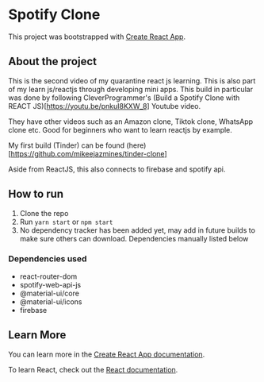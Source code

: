 # Spotify Clone

This project was bootstrapped with [Create React App](https://github.com/facebook/create-react-app).

## About the project

This is the second video of my quarantine react js learning. This is also part of my learn js/reactjs through developing mini apps. This build in particular was done by following CleverProgrammer's (Build a Spotify Clone with REACT JS)[https://youtu.be/pnkuI8KXW_8] Youtube video.

They have other videos such as an Amazon clone, Tiktok clone, WhatsApp clone etc. Good for beginners who want to learn reactjs by example.

My first build (Tinder) can be found (here)[https://github.com/mikeejazmines/tinder-clone]

Aside from ReactJS, this also connects to firebase and spotify api.

## How to run

1. Clone the repo
2. Run `yarn start` or `npm start`
3. No dependency tracker has been added yet, may add in future builds to make sure others can download. Dependencies manually listed below

### Dependencies used
* react-router-dom
* spotify-web-api-js
* @material-ui/core
* @material-ui/icons
* firebase

## Learn More

You can learn more in the [Create React App documentation](https://facebook.github.io/create-react-app/docs/getting-started).

To learn React, check out the [React documentation](https://reactjs.org/).